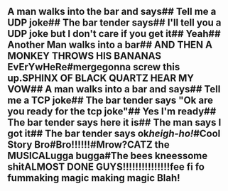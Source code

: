 
## A man walks into the bar and says## Tell me a UDP joke## The bar tender says## I'll tell you a UDP joke but I don't care if you get it## Yeah## Another Man walks into a bar## AND THEN A MONKEY THROWS HIS BANANAS EvErYwHeRe#mergegonna screw this up.**SPHINX OF BLACK QUARTZ HEAR MY VOW**## A man walks into a bar and says## Tell me a TCP joke## The bar tender says "Ok are you ready for the tcp joke"## Yes I'm ready## The bar tender says here it is## The man says I got it## The bar tender says ok*heigh-ho!*#Cool Story Bro#Bro!!!!!!#Mrow?CATZ the MUSICALugga bugga#The bees kneessome shitALMOST DONE GUYS!!!!!!!!!!!!!!!fee fi fo fummaking magic making magic Blah!

